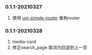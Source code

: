 
### 0.1.1-20210327
1. 使用 [uni-simple-router](https://hhyang.cn/) 重构router


### 0.1.1-20210328

1. media-card
2. 修正search_page 取消为回退到上一页
